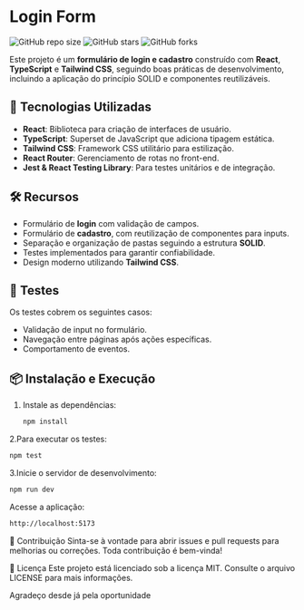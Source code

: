 # Login Form

![GitHub repo size](https://img.shields.io/github/repo-size/hmtesser/login-form)
![GitHub stars](https://img.shields.io/github/stars/hmtesser/login-form?style=social)
![GitHub forks](https://img.shields.io/github/forks/hmtesser/login-form?style=social)

Este projeto é um **formulário de login e cadastro** construído com **React**, **TypeScript** e **Tailwind CSS**, seguindo boas práticas de desenvolvimento, incluindo a aplicação do princípio SOLID e componentes reutilizáveis.

## 🚀 Tecnologias Utilizadas

- **React**: Biblioteca para criação de interfaces de usuário.
- **TypeScript**: Superset de JavaScript que adiciona tipagem estática.
- **Tailwind CSS**: Framework CSS utilitário para estilização.
- **React Router**: Gerenciamento de rotas no front-end.
- **Jest & React Testing Library**: Para testes unitários e de integração.

## 🛠️ Recursos

- Formulário de **login** com validação de campos.
- Formulário de **cadastro**, com reutilização de componentes para inputs.
- Separação e organização de pastas seguindo a estrutura **SOLID**.
- Testes implementados para garantir confiabilidade.
- Design moderno utilizando **Tailwind CSS**.

## 🧪 Testes

Os testes cobrem os seguintes casos:

- Validação de input no formulário.
- Navegação entre páginas após ações específicas.
- Comportamento de eventos.

## 📦 Instalação e Execução

1. Instale as dependências:
   ```bash
   npm install
   ```

2.Para executar os testes:

```bash
npm test
```

3.Inicie o servidor de desenvolvimento:

```bash
npm run dev
```

Acesse a aplicação:

```bash
http://localhost:5173
```

🌟 Contribuição
Sinta-se à vontade para abrir issues e pull requests para melhorias ou correções. Toda contribuição é bem-vinda!

📄 Licença
Este projeto está licenciado sob a licença MIT. Consulte o arquivo LICENSE para mais informações.

Agradeço desde já pela oportunidade
